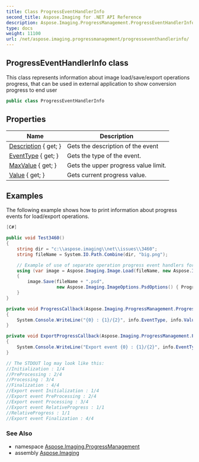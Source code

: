 ```yaml
---
title: Class ProgressEventHandlerInfo
second_title: Aspose.Imaging for .NET API Reference
description: Aspose.Imaging.ProgressManagement.ProgressEventHandlerInfo class. This class represents information about image load/save/export operations progress that can be used in external application to show conversion progress to end user
type: docs
weight: 11100
url: /net/aspose.imaging.progressmanagement/progresseventhandlerinfo/
---
```

## ProgressEventHandlerInfo class

This class represents information about image load/save/export operations progress, that can be used in external application to show conversion progress to end user

```csharp
public class ProgressEventHandlerInfo
```

## Properties

| Name | Description |
| --- | --- |
| [Description](../../aspose.imaging.progressmanagement/progresseventhandlerinfo/description/) { get; } | Gets the description of the event |
| [EventType](../../aspose.imaging.progressmanagement/progresseventhandlerinfo/eventtype/) { get; } | Gets the type of the event. |
| [MaxValue](../../aspose.imaging.progressmanagement/progresseventhandlerinfo/maxvalue/) { get; } | Gets the upper progress value limit. |
| [Value](../../aspose.imaging.progressmanagement/progresseventhandlerinfo/value/) { get; } | Gets current progress value. |

## Examples

The following example shows how to print information about progress events for load/export operations.

```csharp
[C#]

public void Test3460()
{
    string dir = "c:\\aspose.imaging\\net\\issues\\3460";
    string fileName = System.IO.Path.Combine(dir, "big.png");

    // Example of use of separate operation progress event handlers for load/export operations
    using (var image = Aspose.Imaging.Image.Load(fileName, new Aspose.Imaging.LoadOptions { ProgressEventHandler = ProgressCallback }))
    {
        image.Save(fileName + ".psd",
                   new Aspose.Imaging.ImageOptions.PsdOptions() { ProgressEventHandler = ExportProgressCallback });
    }
}

private void ProgressCallback(Aspose.Imaging.ProgressManagement.ProgressEventHandlerInfo info)
{
    System.Console.WriteLine("{0} : {1}/{2}", info.EventType, info.Value, info.MaxValue);
}

private void ExportProgressCallback(Aspose.Imaging.ProgressManagement.ProgressEventHandlerInfo info)
{
    System.Console.WriteLine("Export event {0} : {1}/{2}", info.EventType, info.Value, info.MaxValue);
}

// The STDOUT log may look like this:
//Initialization : 1/4
//PreProcessing : 2/4
//Processing : 3/4
//Finalization : 4/4
//Export event Initialization : 1/4
//Export event PreProcessing : 2/4
//Export event Processing : 3/4
//Export event RelativeProgress : 1/1
//RelativeProgress : 1/1
//Export event Finalization : 4/4
```

### See Also

* namespace [Aspose.Imaging.ProgressManagement](../../aspose.imaging.progressmanagement/)
* assembly [Aspose.Imaging](../../)



